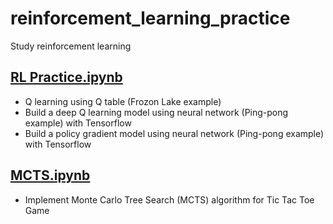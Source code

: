 # reinforcement_learning_practice
Study reinforcement learning

## [RL Practice.ipynb](https://github.com/shiwang0211/reinforcement_learning_practice/blob/master/RL%20Practice.ipynb)
- Q learning using Q table (Frozon Lake example)
- Build a deep Q learning model using neural network (Ping-pong example) with Tensorflow
- Build a policy gradient model using neural network (Ping-pong example) with Tensorflow

## [MCTS.ipynb](https://github.com/shiwang0211/reinforcement_learning_practice/blob/master/MCTS.ipynb)
- Implement Monte Carlo Tree Search (MCTS) algorithm for Tic Tac Toe Game
